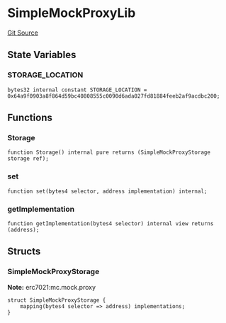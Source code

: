 # SimpleMockProxyLib
[Git Source](https://github.com/metacontract/mc/blob/7db22f6d7abc05705d21c7601fb406ca49c18557/src/devkit/test/mocks/SimpleMockProxy.sol)


## State Variables
### STORAGE_LOCATION

```solidity
bytes32 internal constant STORAGE_LOCATION = 0x64a9f0903a8f864d59bc40808555c0090d6ada027fd81884feeb2af9acdbc200;
```


## Functions
### Storage


```solidity
function Storage() internal pure returns (SimpleMockProxyStorage storage ref);
```

### set


```solidity
function set(bytes4 selector, address implementation) internal;
```

### getImplementation


```solidity
function getImplementation(bytes4 selector) internal view returns (address);
```

## Structs
### SimpleMockProxyStorage
**Note:**
erc7021:mc.mock.proxy


```solidity
struct SimpleMockProxyStorage {
    mapping(bytes4 selector => address) implementations;
}
```

